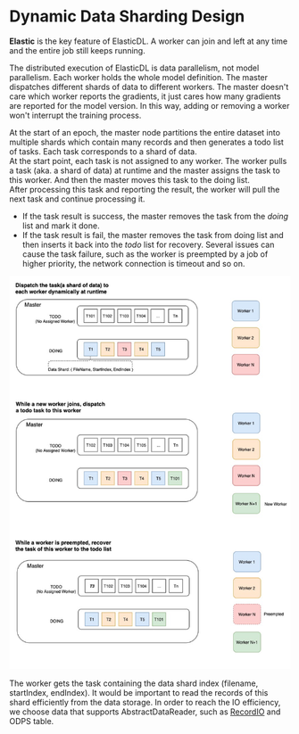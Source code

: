 # Dynamic Data Sharding Design

**Elastic** is the key feature of ElasticDL. A worker can join and left at any time and the entire job still keeps running.

The distributed execution of ElasticDL is data parallelism, not model parallelism. Each worker holds the whole model definition. The master dispatches different shards of data  to different workers. The master doesn't care which worker reports the gradients, it just cares how many gradients are reported for the model version. In this way, adding or removing a worker won't interrupt the training process.

At the start of an epoch, the master node partitions the entire dataset into multiple shards which contain many records and then generates a todo list of tasks. Each task corresponds to a shard of data.\
At the start point, each task is not assigned to any worker. The worker pulls a task (aka. a shard of data) at runtime and the master assigns the task to this worker. And then the master moves this task to the doing list.\
After processing this task and reporting the result, the worker will pull the next task and continue processing it.

* If the task result is success, the master removes the task from the *doing* list and mark it done.
* If the task result is fail, the master removes the task from doing list and then inserts it back into the *todo* list for recovery. Several issues can cause the task failure, such as the worker is preempted by a job of higher priority, the network connection is timeout and so on.

![dynamic_data_sharding](/doc/figures/dynamic_data_sharding.png)

The worker gets the task containing the data shard index (filename, startIndex, endIndex). It would be important to read the records of this shard efficiently from the data storage. In order to reach the IO efficiency, we choose data that supports AbstractDataReader, such as [RecordIO](https://github.com/elasticdl/recordio) and ODPS table.

